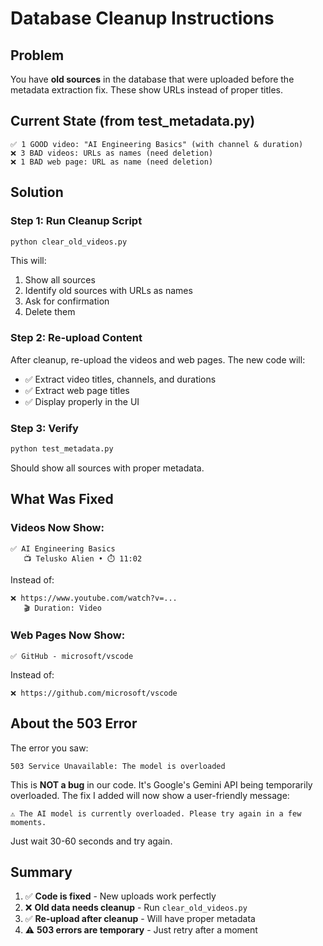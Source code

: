 # Database Cleanup Instructions

## Problem
You have **old sources** in the database that were uploaded before the metadata extraction fix. These show URLs instead of proper titles.

## Current State (from test_metadata.py)
```
✅ 1 GOOD video: "AI Engineering Basics" (with channel & duration)
❌ 3 BAD videos: URLs as names (need deletion)
❌ 1 BAD web page: URL as name (need deletion)
```

## Solution

### Step 1: Run Cleanup Script
```bash
python clear_old_videos.py
```

This will:
1. Show all sources
2. Identify old sources with URLs as names
3. Ask for confirmation
4. Delete them

### Step 2: Re-upload Content
After cleanup, re-upload the videos and web pages. The new code will:
- ✅ Extract video titles, channels, and durations
- ✅ Extract web page titles
- ✅ Display properly in the UI

### Step 3: Verify
```bash
python test_metadata.py
```

Should show all sources with proper metadata.

## What Was Fixed

### Videos Now Show:
```
✅ AI Engineering Basics
   📺 Telusko Alien • ⏱️ 11:02
```

Instead of:
```
❌ https://www.youtube.com/watch?v=...
   🎬 Duration: Video
```

### Web Pages Now Show:
```
✅ GitHub - microsoft/vscode
```

Instead of:
```
❌ https://github.com/microsoft/vscode
```

## About the 503 Error

The error you saw:
```
503 Service Unavailable: The model is overloaded
```

This is **NOT a bug** in our code. It's Google's Gemini API being temporarily overloaded. The fix I added will now show a user-friendly message:

```
⚠️ The AI model is currently overloaded. Please try again in a few moments.
```

Just wait 30-60 seconds and try again.

## Summary

1. ✅ **Code is fixed** - New uploads work perfectly
2. ❌ **Old data needs cleanup** - Run `clear_old_videos.py`
3. ✅ **Re-upload after cleanup** - Will have proper metadata
4. ⚠️ **503 errors are temporary** - Just retry after a moment
